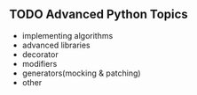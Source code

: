## TODO Advanced Python Topics

- implementing algorithms
- advanced libraries
- decorator
- modifiers
- generators(mocking & patching)
- other
